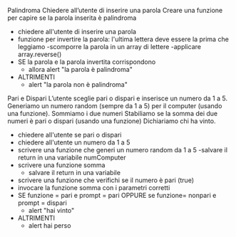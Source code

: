 Palindroma
Chiedere all’utente di inserire una parola Creare una funzione per capire se la parola inserita è palindroma
- chiedere all'utente di inserire una parola
- funzione per invertire la parola: l'ultima lettera deve essere la prima che leggiamo
    -scomporre la parola in un array di lettere
    -applicare array.reverse()
- SE la parola e la parola invertita corrispondono
    - allora alert "la parola è palindroma"
- ALTRIMENTI 
    - alert "la parola non è palindroma"

Pari e Dispari
L’utente sceglie pari o dispari e inserisce un numero da 1 a 5. Generiamo un numero random (sempre da 1 a 5) per il computer (usando una funzione). Sommiamo i due numeri Stabiliamo se la somma dei due numeri è pari o dispari (usando una funzione) Dichiariamo chi ha vinto.

- chiedere all'utente se pari o dispari 
- chiedere all'utente un numero da 1 a 5 
- scrivere una funzione che generi un numero random da 1 a 5
    -salvare il return in una variabile numComputer
- scrivere una funzione somma 
    - salvare il return in una variabile
- scrivere una funzione che verifichi se il numero è pari (true)
- invocare la funzione somma con i parametri corretti
- SE funzione = pari e prompt = pari OPPURE se funzione= nonpari e prompt = dispari
    - alert "hai vinto"
- ALTRIMENTI 
    - alert hai perso 